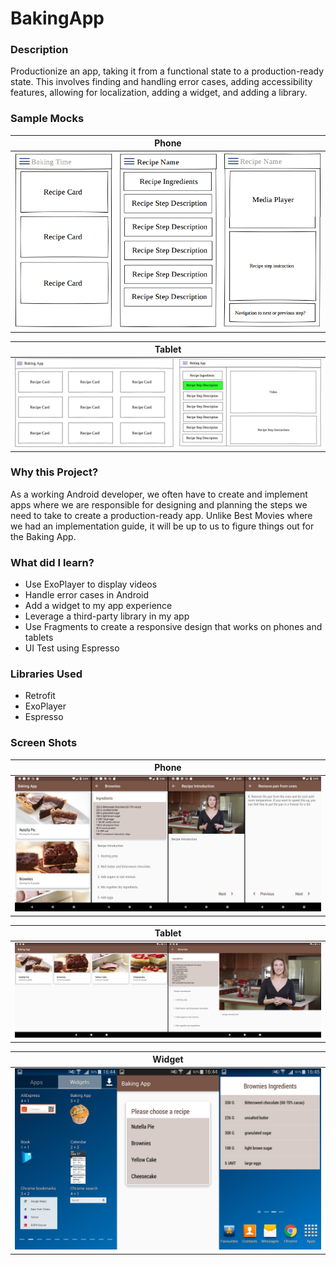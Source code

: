 # BakingApp

### Description
Productionize an app, taking it from a functional state to a production-ready state. This involves finding and handling error cases,
adding accessibility features, allowing for localization, adding a widget, and adding a library.

### Sample Mocks
Phone |
--- |
![Phone Mocks](/screenshots/baking_phone_mocks.png) |

Tablet |
--- |
![Tablet Mocks](/screenshots/baking_tablet_mocks.png) |

### Why this Project?
As a working Android developer, we often have to create and implement apps where we are responsible for designing and planning 
the steps we need to take to create a production-ready app. Unlike Best Movies where we had an implementation guide,
it will be up to us to figure things out for the Baking App.

### What did I learn?
- Use ExoPlayer to display videos
- Handle error cases in Android
- Add a widget to my app experience
- Leverage a third-party library in my app
- Use Fragments to create a responsive design that works on phones and tablets
- UI Test using Espresso

### Libraries Used
- Retrofit
- ExoPlayer
- Espresso

### Screen Shots
Phone |
--- |
![Phone](/screenshots/baking_app_phone.jpg) |

Tablet |
--- |
![Tablet](/screenshots/baking_app_tablet.jpg) |

Widget |
--- |
![Widget](/screenshots/baking_app_widget.png) |

